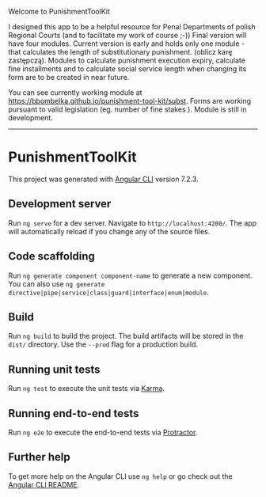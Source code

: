 
Welcome to PunishmentToolKit

I designed this app to be a helpful resource for Penal Departments of polish Regional Courts (and to facilitate my work of course ;-))
Final version will have four modules. Current version is early and holds only one module - that calculates the length of substitutionary punishment. (oblicz karę zastępczą). Modules to calculate punishment execution expiry, calculate fine installments and to calculate social service length when changing its form are to be created in near future. 

You can see currently working module at https://bbombelka.github.io/punishment-tool-kit/subst. Forms are working pursuant to valid legislation (eg. number of fine stakes ). Module is still in development.


-- - - -
# PunishmentToolKit

This project was generated with [Angular CLI](https://github.com/angular/angular-cli) version 7.2.3.

## Development server

Run `ng serve` for a dev server. Navigate to `http://localhost:4200/`. The app will automatically reload if you change any of the source files.

## Code scaffolding

Run `ng generate component component-name` to generate a new component. You can also use `ng generate directive|pipe|service|class|guard|interface|enum|module`.

## Build

Run `ng build` to build the project. The build artifacts will be stored in the `dist/` directory. Use the `--prod` flag for a production build.

## Running unit tests

Run `ng test` to execute the unit tests via [Karma](https://karma-runner.github.io).

## Running end-to-end tests

Run `ng e2e` to execute the end-to-end tests via [Protractor](http://www.protractortest.org/).

## Further help

To get more help on the Angular CLI use `ng help` or go check out the [Angular CLI README](https://github.com/angular/angular-cli/blob/master/README.md).
